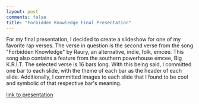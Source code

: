 ```yaml
---
layout: post
comments: false
title: "Forbidden Knowledge Final Presentation"
---
```


For my final presentation, I decided to create a slideshow for one of my favorite rap verses. The verse in question is the second verse from the song "Forbidden Knowledge" by Raury, an alternative, indie, folk, emcee. This song also contains a feature from the southern powerhouse emcee, Big K.R.I.T. The selected verse is 16 bars long. With this being said, I committed one bar to each slide, with the theme of each bar as the header of each slide. Additionally, I committed images to each slide that I found to be cool and symbolic of that respective bar's meaning.

[link to presentation](https://odeh23.github.io/task-5-presentation/)

